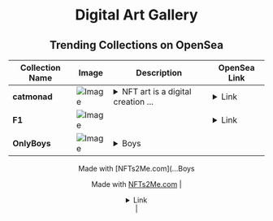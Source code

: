 <div align="center">

# Digital Art Gallery

## Trending Collections on OpenSea

| Collection Name                       | Image                                                                                     | Description                       | OpenSea Link                                                                                          |
|---------------------------------------|-------------------------------------------------------------------------------------------|-----------------------------------|--------------------------------------------------------------------------------------------------------|
| **catmonad** | ![Image](https://i.seadn.io/s/raw/files/1049a7f78096db028da1a55c13c439bc.jpg?w=500&auto=format?w=200&auto=format) | <details><summary>NFT art is a digital creation ...</summary>NFT art is a digital creation tokenized on a blockchain, providing verifiable ownership and scarcity. These tokens represent unique digital assets, such as images, videos, or audio files, allowing artists to sell them directly to collectors without a middleman. This section covers the basic concepts of NFT art, its functionality, and key differences from traditional art forms.dana nft is the key point of the monad of tesneta</details> | <details><summary>Link</summary>[catmonad](https://opensea.io/collection/catmonad)</details> |
| **F1** | ![Image](https://i.seadn.io/s/raw/files/40b0cd06e491a505dcff9c021aec7918.jpg?w=500&auto=format?w=200&auto=format) |  | <details><summary>Link</summary>[F1](https://opensea.io/collection/f1-100)</details> |
| **OnlyBoys** | ![Image](https://i.seadn.io/s/raw/files/748263a9c80b9403057017c502255445.png?w=500&auto=format?w=200&auto=format) | <details><summary>Boys

Made with [NFTs2Me.com](...</summary>Boys

Made with [NFTs2Me.com](https://nfts2me.com/)</details> | <details><summary>Link</summary>[OnlyBoys](https://opensea.io/collection/onlyboys)</details> |

</div>